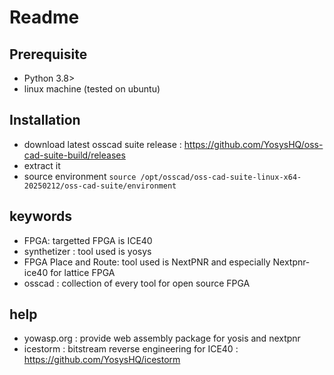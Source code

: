 # Readme

## Prerequisite
- Python 3.8>
- linux machine (tested on ubuntu)

## Installation
- download latest osscad suite release : https://github.com/YosysHQ/oss-cad-suite-build/releases
- extract it
- source environment `source /opt/osscad/oss-cad-suite-linux-x64-20250212/oss-cad-suite/environment`



## keywords
- FPGA: targetted FPGA is ICE40
- synthetizer : tool used is yosys
- FPGA Place and Route: tool used is NextPNR  and especially Nextpnr‐ice40 for lattice FPGA 
- osscad : collection of every tool for open source FPGA

## help
- yowasp.org : provide web assembly package for yosis and nextpnr 
- icestorm : bitstream reverse engineering for ICE40 : https://github.com/YosysHQ/icestorm
